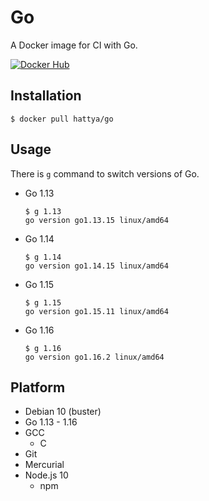 # Go

A Docker image for CI with Go.

[![Docker Hub](https://img.shields.io/docker/cloud/build/hattya/go)](https://hub.docker.com/r/hattya/go)


## Installation

```console
$ docker pull hattya/go
```


## Usage

There is `g` command to switch versions of Go.

- Go 1.13
  ```console
  $ g 1.13
  go version go1.13.15 linux/amd64
  ```

- Go 1.14
  ```console
  $ g 1.14
  go version go1.14.15 linux/amd64
  ```

- Go 1.15
  ```console
  $ g 1.15
  go version go1.15.11 linux/amd64
  ```

- Go 1.16
  ```console
  $ g 1.16
  go version go1.16.2 linux/amd64
  ```


## Platform

- Debian 10 (buster)
- Go 1.13 - 1.16
- GCC
  - C
- Git
- Mercurial
- Node.js 10
  - npm
